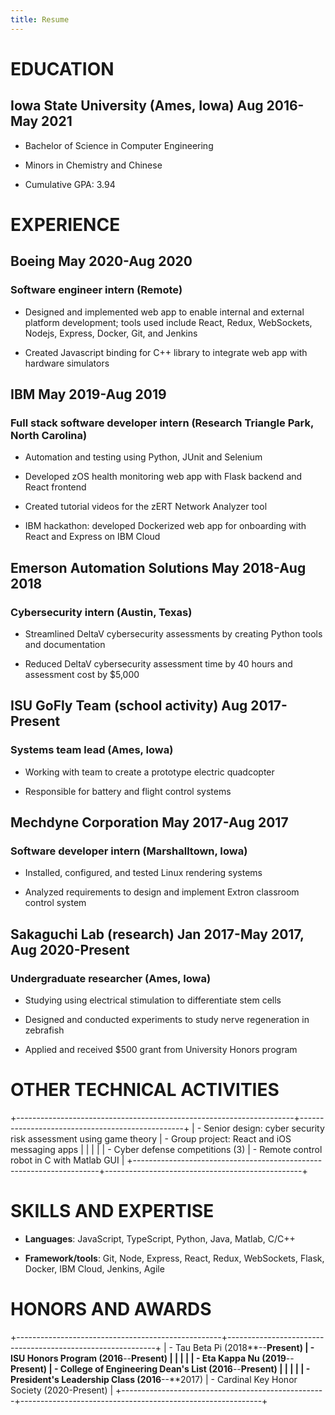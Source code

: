 ```yaml
---
title: Resume
---
```



# EDUCATION

## Iowa State University (Ames, Iowa) Aug 2016-May 2021

-   Bachelor of Science in Computer Engineering

-   Minors in Chemistry and Chinese

-   Cumulative GPA: 3.94

# EXPERIENCE

## Boeing May 2020-Aug 2020

### Software engineer intern (Remote)

-   Designed and implemented web app to enable internal and external platform development; tools used include React, Redux, WebSockets, Nodejs, Express, Docker, Git, and Jenkins

-   Created Javascript binding for C++ library to integrate web app with hardware simulators

## IBM May 2019-Aug 2019

### Full stack software developer intern (Research Triangle Park, North Carolina)

-   Automation and testing using Python, JUnit and Selenium

-   Developed zOS health monitoring web app with Flask backend and React frontend

-   Created tutorial videos for the zERT Network Analyzer tool

-   IBM hackathon: developed Dockerized web app for onboarding with React and Express on IBM Cloud

## Emerson Automation Solutions May 2018-Aug 2018

### Cybersecurity intern (Austin, Texas)

-   Streamlined DeltaV cybersecurity assessments by creating Python tools and documentation

-   Reduced DeltaV cybersecurity assessment time by 40 hours and assessment cost by \$5,000

## ISU GoFly Team (school activity) Aug 2017-Present

### Systems team lead (Ames, Iowa)

-   Working with team to create a prototype electric quadcopter

-   Responsible for battery and flight control systems

## Mechdyne Corporation May 2017-Aug 2017

### Software developer intern (Marshalltown, Iowa)

-   Installed, configured, and tested Linux rendering systems

-   Analyzed requirements to design and implement Extron classroom control system

## Sakaguchi Lab (research) Jan 2017-May 2017, Aug 2020-Present

### Undergraduate researcher (Ames, Iowa)

-   Studying using electrical stimulation to differentiate stem cells

-   Designed and conducted experiments to study nerve regeneration in zebrafish

-   Applied and received \$500 grant from University Honors program

# OTHER TECHNICAL ACTIVITIES

+---------------------------------------------------------------------+-------------------------------------------------+
| -   Senior design: cyber security risk assessment using game theory | -   Group project: React and iOS messaging apps |
|                                                                     |                                                 |
| -   Cyber defense competitions (3)                                  | -   Remote control robot in C with Matlab GUI   |
+---------------------------------------------------------------------+-------------------------------------------------+

# SKILLS AND EXPERTISE

-   **Languages**: JavaScript, TypeScript, Python, Java, Matlab, C/C++

-   **Framework/tools**: Git, Node, Express, React, Redux, WebSockets, Flask, Docker, IBM Cloud, Jenkins, Agile

# HONORS AND AWARDS

+---------------------------------------------------+------------------------------------------------------------+
| -   Tau Beta Pi (2018**--**Present)               | -   ISU Honors Program (2016**--**Present)                 |
|                                                   |                                                            |
| -   Eta Kappa Nu (2019**--**Present)              | -   College of Engineering Dean's List (2016**--**Present) |
|                                                   |                                                            |
| -   President's Leadership Class (2016**--**2017) | -   Cardinal Key Honor Society (2020-Present)              |
+---------------------------------------------------+------------------------------------------------------------+
